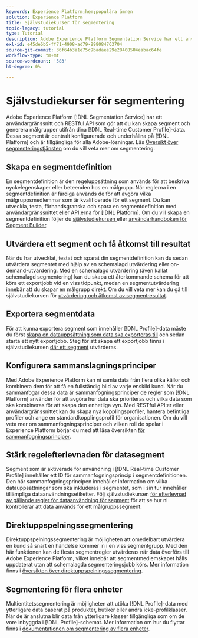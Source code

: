 ```yaml
---
keywords: Experience Platform;hem;populära ämnen
solution: Experience Platform
title: Självstudiekurser för segmentering
topic-legacy: tutorial
type: Tutorial
description: Adobe Experience Platform Segmentation Service har ett användargränssnitt och RESTful API som gör att du kan skapa segment och generera målgrupper utifrån kundprofildata i realtid. Dessa segment är centralt konfigurerade och underhållna på Platform och är tillgängliga för alla Adobe-lösningar.
exl-id: e45de6b5-ff71-4908-ad79-898084763704
source-git-commit: 36f64b3a1e75c9badaee29e28408504eabac64fe
workflow-type: tm+mt
source-wordcount: '583'
ht-degree: 0%

---
```


# Självstudiekurser för segmentering

Adobe Experience Platform [!DNL Segmentation Service] har ett användargränssnitt och RESTful API som gör att du kan skapa segment och generera målgrupper utifrån dina [!DNL Real-time Customer Profile]-data. Dessa segment är centralt konfigurerade och underhållna på [!DNL Platform] och är tillgängliga för alla Adobe-lösningar. Läs [Översikt över segmenteringstjänsten](../segmentation/home.md) om du vill veta mer om segmentering.

## Skapa en segmentdefinition

En segmentdefinition är den regeluppsättning som används för att beskriva nyckelegenskaper eller beteenden hos en målgrupp. När reglerna i en segmentdefinition är färdiga används de för att avgöra vilka målgruppsmedlemmar som är kvalificerade för ett segment. Du kan utveckla, testa, förhandsgranska och spara en segmentdefinition med användargränssnittet eller API:erna för [!DNL Platform]. Om du vill skapa en segmentdefinition följer du [självstudiekursen ](../segmentation/tutorials/create-a-segment.md) eller [användarhandboken för Segment Builder](../segmentation/ui/overview.md).

## Utvärdera ett segment och få åtkomst till resultat

När du har utvecklat, testat och sparat din segmentdefinition kan du sedan utvärdera segmentet med hjälp av en schemalagd utvärdering eller on-demand-utvärdering. Med en schemalagd utvärdering (även kallat schemalagd segmentering) kan du skapa ett återkommande schema för att köra ett exportjobb vid en viss tidpunkt, medan en segmentutvärdering innebär att du skapar en målgrupp direkt. Om du vill veta mer kan du gå till självstudiekursen för [utvärdering och åtkomst av segmentresultat](../segmentation/tutorials/evaluate-a-segment.md).

## Exportera segmentdata

För att kunna exportera segment som innehåller [!DNL Profile]-data måste du först [skapa en datauppsättning som data ska exporteras till](../segmentation/tutorials/create-dataset-export-segment.md) och sedan starta ett nytt exportjobb. Steg för att skapa ett exportjobb finns i självstudiekursen [där ett segment](../segmentation/tutorials/evaluate-a-segment.md) utvärderas.

## Konfigurera sammanslagningsprinciper

Med Adobe Experience Platform kan ni samla data från flera olika källor och kombinera dem för att få en fullständig bild av varje enskild kund. När du sammanfogar dessa data är sammanfogningsprinciper de regler som [!DNL Platform] använder för att avgöra hur data ska prioriteras och vilka data som ska kombineras för att skapa den enhetliga vyn. Med RESTful API:er eller användargränssnittet kan du skapa nya kopplingsprofiler, hantera befintliga profiler och ange en standardkopplingsprofil för organisationen. Om du vill veta mer om sammanfogningsprinciper och vilken roll de spelar i Experience Platform börjar du med att läsa översikten [för sammanfogningsprinciper](../profile/merge-policies/overview.md).

## Stärk regelefterlevnaden för datasegment

Segment som är aktiverade för användning i [!DNL Real-time Customer Profile] innehåller ett ID för sammanfogningsprincip i segmentdefinitionen. Den här sammanfogningsprincipen innehåller information om vilka datauppsättningar som ska inkluderas i segmentet, som i sin tur innehåller tillämpliga dataanvändningsetiketter. Följ självstudiekursen [för efterlevnad av gällande regler för dataanvändning för segment](../segmentation/tutorials/governance.md) för att se hur ni kontrollerar att data används för ett målgruppssegment.

## Direktuppspelningssegmentering

Direktuppspelningssegmentering är möjligheten att omedelbart utvärdera en kund så snart en händelse kommer in i en viss segmentgrupp. Med den här funktionen kan de flesta segmentregler utvärderas när data överförs till Adobe Experience Platform, vilket innebär att segmentmedlemskapet hålls uppdaterat utan att schemalagda segmenteringsjobb körs. Mer information finns i [översikten över direktuppspelningssegmentering](../segmentation/api/streaming-segmentation.md).

## Segmentering för flera enheter

Multientitetssegmentering är möjligheten att utöka [!DNL Profile]-data med ytterligare data baserat på produkter, butiker eller andra icke-profilklasser. När de är anslutna blir data från ytterligare klasser tillgängliga som om de vore inbyggda i [!DNL Profile]-schemat. Mer information om hur du flyttar finns i [dokumentationen om segmentering av flera enheter](../segmentation/multi-entity-segmentation.md).
